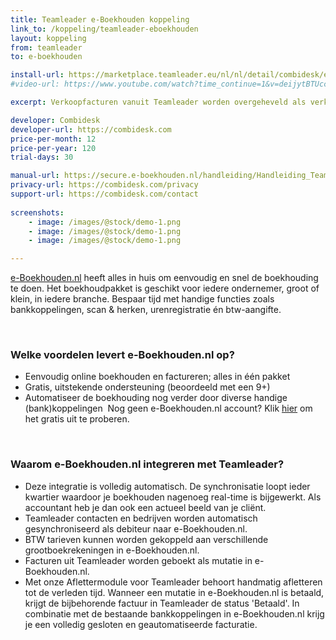 ```yaml
---
title: Teamleader e-Boekhouden koppeling
link_to: /koppeling/teamleader-eboekhouden
layout: koppeling
from: teamleader
to: e-boekhouden

install-url: https://marketplace.teamleader.eu/nl/nl/detail/combidesk/e-boekhouden-nl/29573e
#video-url: https://www.youtube.com/watch?time_continue=1&v=deijytBTUcc

excerpt: Verkoopfacturen vanuit Teamleader worden overgeheveld als verkoopfacturen in e-Boekhouden.nl. 

developer: Combidesk  
developer-url: https://combidesk.com
price-per-month: 12
price-per-year: 120
trial-days: 30

manual-url: https://secure.e-boekhouden.nl/handleiding/Handleiding_Teamleader.pdf
privacy-url: https://combidesk.com/privacy
support-url: https://combidesk.com/contact
      
screenshots:
    - image: /images/@stock/demo-1.png
    - image: /images/@stock/demo-1.png
    - image: /images/@stock/demo-1.png

---
```


[e-Boekhouden.nl](https://dt51.net/c/?si=8677&li=1467268&wi=300865&ws=) heeft alles in huis om eenvoudig en snel de boekhouding te doen. Het boekhoudpakket is geschikt voor iedere ondernemer, groot of klein, in iedere branche. Bespaar tijd met handige functies zoals bankkoppelingen, scan & herken, urenregistratie én btw-aangifte.

​
### Welke voordelen levert e-Boekhouden.nl op?

* Eenvoudig online boekhouden en factureren; alles in één pakket
* Gratis, uitstekende ondersteuning (beoordeeld met een 9+)
* Automatiseer de boekhouding nog verder door diverse handige (bank)koppelingen
​
Nog geen e-Boekhouden.nl account? Klik [hier](https://dt51.net/c/?si=8677&li=1467268&wi=300865&ws=) om het gratis uit te proberen.

​
### Waarom e-Boekhouden.nl integreren met Teamleader?

* Deze integratie is volledig automatisch. De synchronisatie loopt ieder kwartier waardoor je boekhouden nagenoeg real-time is bijgewerkt. Als accountant heb je dan ook een actueel beeld van je cliënt.
* Teamleader contacten en bedrijven worden automatisch gesynchroniseerd als debiteur naar e-Boekhouden.nl.
* BTW tarieven kunnen worden gekoppeld aan verschillende grootboekrekeningen in e-Boekhouden.nl.
* Facturen uit Teamleader worden geboekt als mutatie in e-Boekhouden.nl.
* Met onze Aflettermodule voor Teamleader behoort handmatig afletteren tot de verleden tijd. Wanneer een mutatie in e-Boekhouden.nl is betaald, krijgt de bijbehorende factuur in Teamleader de status 'Betaald'. In combinatie met de bestaande bankkoppelingen in e-Boekhouden.nl krijg je een volledig gesloten en geautomatiseerde facturatie.
​